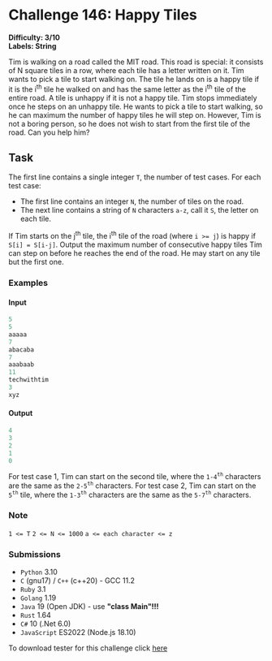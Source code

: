 # Challenge 146: Happy Tiles

**Difficulty: 3/10  
Labels: String**

Tim is walking on a road called the MIT road. This road is special: it consists of N square tiles in a row, where each tile has a letter written on it.
Tim wants to pick a tile to start walking on. The tile he lands on is a happy tile if it is the i<sup>th</sup> tile he walked on and has the same letter as the i<sup>th</sup> tile of the entire road. A tile is unhappy if it is not a happy tile. Tim stops immediately once he steps on an unhappy tile. He wants to pick a tile to start walking, so he can maximum the number of happy tiles he will step on. However, Tim is not a boring person, so he does not wish to start from the first tile of the road. Can you help him?

## Task

The first line contains a single integer `T`, the number of test cases. For each test case:

- The first line contains an integer `N`, the number of tiles on the road.
- The next line contains a string of `N` characters `a-z`, call it `S`, the letter on each tile.

If Tim starts on the j<sup>th</sup> tile, the i<sup>th</sup> tile of the road (where `i >= j`) is happy if `S[i] = S[i-j]`.
Output the maximum number of consecutive happy tiles Tim can step on before he reaches the end of the road. He may start on any tile but the first one.

### Examples

#### Input

```rust
5
5
aaaaa
7
abacaba
7
aaabaab
11
techwithtim
3
xyz
```

#### Output

```rust
4
3
2
1
0
```

For test case 1, Tim can start on the second tile, where the `1-4`<sup>`th`</sup> characters are the same as the `2-5`<sup>`th`</sup> characters.
For test case 2, Tim can start on the `5`<sup>`th`</sup> tile, where the `1-3`<sup>`th`</sup> characters are the same as the `5-7`<sup>`th`</sup> characters.

### Note

`1 <= T`
`2 <= N <= 1000`
`a <= each character <= z`

### Submissions

- `Python` 3.10
- `C` (gnu17) / `C++` (c++20) - GCC 11.2
- `Ruby` 3.1
- `Golang` 1.19
- `Java` 19 (Open JDK) - use **"class Main"!!!**
- `Rust` 1.64
- `C#` 10 (.Net 6.0)
- `JavaScript` ES2022 (Node.js 18.10)

To download tester for this challenge click [here](https://downgit.github.io/#/home?url=https://github.com/Pomroka/PreviousChallenges/tree/main/Challenge_146)
